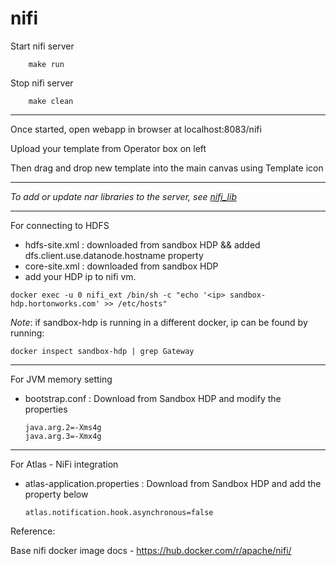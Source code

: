 # nifi


Start nifi server
    
```
    make run
```    

Stop nifi server

```
    make clean
```    
---

Once started, open webapp in browser at localhost:8083/nifi

Upload your template from Operator box on left

Then drag and drop new template into the main canvas using Template icon

---

*To add or update nar libraries to the server, see [nifi_lib](./lib/)*

---

For connecting to HDFS

- hdfs-site.xml : downloaded from sandbox HDP && added dfs.client.use.datanode.hostname property
- core-site.xml : downloaded from sandbox HDP
- add your HDP ip to nifi vm.
```
docker exec -u 0 nifi_ext /bin/sh -c "echo '<ip> sandbox-hdp.hortonworks.com' >> /etc/hosts"
```
*Note*: if sandbox-hdp is running in a different docker, ip can be found by running:
```
docker inspect sandbox-hdp | grep Gateway
```
---

For JVM memory setting

- bootstrap.conf : Download from Sandbox HDP and modify the properties 
    ```
    java.arg.2=-Xms4g
    java.arg.3=-Xmx4g
    ```

---

For Atlas - NiFi integration

- atlas-application.properties : Download from Sandbox HDP and add the property below
    ```
    atlas.notification.hook.asynchronous=false
    ```


Reference:

Base nifi docker image docs - https://hub.docker.com/r/apache/nifi/
